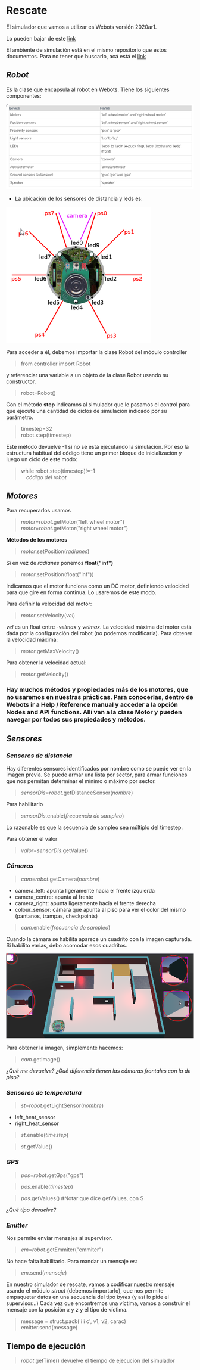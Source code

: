# Rescate

El simulador que vamos a utilizar es Webots versión 2020ar1.

Lo pueden bajar de este [link](https://github.com/cyberbotics/webots/releases/tag/R2020a-rev1)

El ambiente de simulación está en el mismo repositorio que estos documentos. Para no tener que buscarlo, acá está el [link](https://github.com/gzabala/cursopython/blob/master/Rescate/RescueMaze_Release7.zip) 

## ***Robot*** 

Es la clase que encapsula al robot en Webots. Tiene los siguientes componentes:

![Componentes](images/componentesRobot.png)

-  La ubicación de los sensores de distancia y leds es:

![Sensores](images/ubicacionDistYLeds.png)

Para acceder a él, debemos importar la clase Robot del módulo controller

> from controller import Robot

y referenciar una variable a un objeto de la clase Robot usando su constructor.

> robot=Robot()

Con el método **step** indicamos al simulador que le pasamos el control para que ejecute una cantidad de ciclos de simulación indicado por su parámetro.

> timestep=32  
> robot.step(timestep)

Este método devuelve -1 si no se está ejecutando la simulación. Por eso la estructura habitual del código tiene un primer bloque de inicialización y luego un ciclo de este modo:

> while robot.step(timestep)!=-1  
> &emsp;*código del robot*

## ***Motores***

Para recuperarlos usamos

> *motor*=*robot*.getMotor("left wheel motor")  
> *motor*=*robot*.getMotor("right wheel motor")

**Métodos de los motores**  

> *motor*.setPosition(*radianes*)  

Si en vez de *radianes* ponemos **float("inf")**

> *motor*.setPosition(float("inf"))

Indicamos que el motor funciona como un DC motor, definiendo velocidad para que gire en forma continua. Lo usaremos de este modo.

Para definir la velocidad del motor:

> *motor*.setVelocity(*vel*)

*vel* es un float entre *-velmax* y *velmax*. La velocidad máxima del motor está dada por la configuración del robot (no podemos modificarla). Para obtener la velocidad máxima:

> *motor*.getMaxVelocity()

Para obtener la velocidad actual:

> *motor*.getVelocity()

### Hay muchos métodos y propiedades más de los motores, que no usaremos en nuestras prácticas. Para conocerlas, dentro de Webots ir a **Help / Reference manual** y acceder a la opción **Nodes and API functions**. Allí van a la clase **Motor** y pueden navegar por todos sus propiedades y métodos.


## ***Sensores***

### ***Sensores de distancia***

Hay diferentes sensores identificados por nombre como se puede ver en la imagen previa. Se puede armar una lista por sector, para armar funciones que nos permitan determinar el mínimo o máximo por sector.

> *sensorDis*=*robot*.getDistanceSensor(*nombre*)

Para habilitarlo

> *sensorDis*.enable(*frecuencia de sampleo*)

Lo razonable es que la secuencia de sampleo sea múltiplo del timestep.

Para obtener el valor

> *valor*=*sensorDis*.getValue()

### ***Cámaras***

> *cam*=*robot*.getCamera(*nombre*)

- camera_left: apunta ligeramente hacia el frente izquierda
- camera_centre: apunta al frente
- camera_right: apunta ligeramente hacia el frente derecha
- colour_sensor: cámara que apunta al piso para ver el color del mismo (pantanos, trampas, checkpoints)

> *cam*.enable(*frecuencia de sampleo*)

Cuando la cámara se habilita aparece un cuadrito con la imagen capturada. Si habilito varias, debo acomodar esos cuadritos.

![Cámaras](images/camaras.png)

Para obtener la imagen, simplemente hacemos:

> *cam*.getImage()

*¿Qué me devuelve? ¿Qué diferencia tienen las cámaras frontales con la de piso?*

### ***Sensores de temperatura***

> *st*=*robot*.getLightSensor(*nombre*)

- left_heat_sensor
- right_heat_sensor

> *st*.enable(*timestep*)

> *st*.getValue()

### ***GPS***

> *pos*=*robot*.getGps("gps")

> *pos*.enable(*timestep*)

> *pos*.getValues() #Notar que dice getValues, con S

*¿Qué tipo devuelve?*

### ***Emitter***

Nos permite enviar mensajes al supervisor. 

> *em*=*robot*.getEmmiter("emmiter")

No hace falta habilitarlo. Para mandar un mensaje es:

> *em*.send(*mensaje*)

En nuestro simulador de rescate, vamos a codificar nuestro mensaje usando el módulo *struct* (debemos importarlo), que nos permite empaquetar datos en una secuencia del tipo *bytes* (y así lo pide el supervisor...) Cada vez que encontremos una víctima, vamos a construir el mensaje con la posición *x* y *z* y el tipo de víctima.

> message = struct.pack('i i c', v1, v2, carac)  
> emitter.send(message)

## Tiempo de ejecución

> *robot*.getTime() devuelve el tiempo de ejecución del simulador


